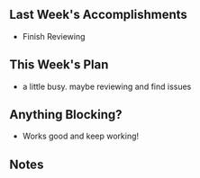 ## Last Week's Accomplishments

- Finish Reviewing

## This Week's Plan

- a little busy. maybe reviewing and find issues 

## Anything Blocking?

- Works good and keep working!

## Notes
